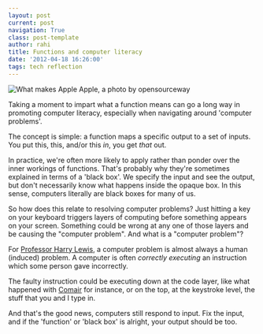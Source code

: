```yaml
---
layout: post
current: post
navigation: True
class: post-template
author: rahi
title: Functions and computer literacy
date: '2012-04-18 16:26:00'
tags: tech reflection
---
```


![What makes Apple Apple, a photo by opensourceway][1]

Taking a moment to impart what a function means can go a long way in promoting computer literacy, especially when navigating around 'computer problems'.

The concept is simple: a function maps a specific output to a set of inputs. You put this, this, and/or this _in_, you get _that_ out.

In practice, we're often more likely to apply rather than ponder over the inner workings of functions. That's probably why they're sometimes explained in terms of a 'black box'. We specify the input and see the output, but don't necessarily know what happens inside the opaque box. In this sense, computers literally are black boxes for many of us.

So how does this relate to resolving computer problems? Just hitting a key on your  keyboard triggers layers of computing before something appears on your screen. Something could be wrong at any one of those layers and be causing the "computer  problem". And what is a "computer problem"?

For [Professor Harry Lewis](http://www.extension.harvard.edu/open-learning-initiative/bits-computer-science-course), a computer problem is almost always a human (induced) problem. A computer is often *correctly executing* an instruction which some person gave incorrectly.

The faulty instruction could be executing down at the code layer, like what happened with [Comair](http://oli.extension.harvard.edu/cscie2/2009/spring/lectures/cscie2-L03-20090202_3-1b.flv?play) for instance, or on the top, at the keystroke level, the stuff that you and I type in.

And that's the good news, computers still respond to input. Fix the input, and if the 'function' or 'black box' is alright, your output should be too.

[1]: https://i.imgur.com/Mt1HN5Q.jpg

